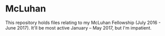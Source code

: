 # McLuhan

This repository holds files relating to my McLuhan Fellowship (July 2016 - June 2017). It'll be most active January – May 2017, but I'm impatient.